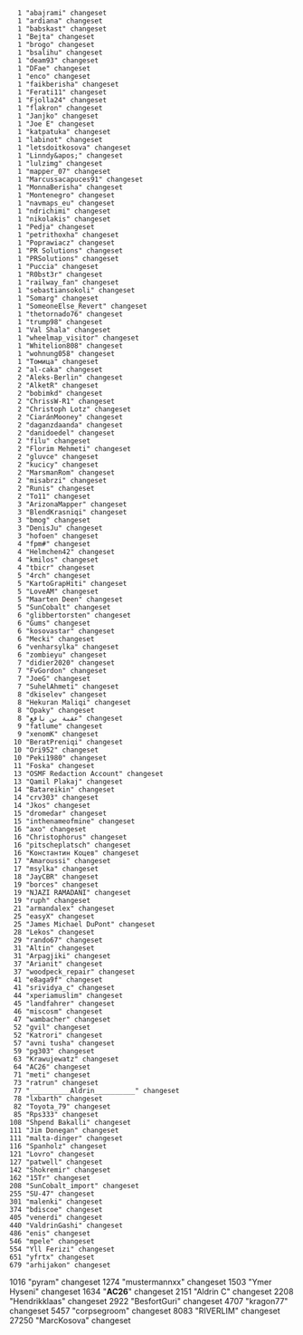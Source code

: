       1 "abajrami" changeset
      1 "ardiana" changeset
      1 "babskast" changeset
      1 "Bejta" changeset
      1 "brogo" changeset
      1 "bsalihu" changeset
      1 "deam93" changeset
      1 "DFae" changeset
      1 "enco" changeset
      1 "faikberisha" changeset
      1 "Ferati11" changeset
      1 "Fjolla24" changeset
      1 "flakron" changeset
      1 "Janjko" changeset
      1 "Joe E" changeset
      1 "katpatuka" changeset
      1 "labinot" changeset
      1 "letsdoitkosova" changeset
      1 "Linndy&apos;" changeset
      1 "lulzimg" changeset
      1 "mapper_07" changeset
      1 "Marcussacapuces91" changeset
      1 "MonnaBerisha" changeset
      1 "Montenegro" changeset
      1 "navmaps_eu" changeset
      1 "ndrichimi" changeset
      1 "nikolakis" changeset
      1 "Pedja" changeset
      1 "petrithoxha" changeset
      1 "Poprawiacz" changeset
      1 "PR Solutions" changeset
      1 "PRSolutions" changeset
      1 "Puccia" changeset
      1 "R0bst3r" changeset
      1 "railway_fan" changeset
      1 "sebastiansokoli" changeset
      1 "Somarg" changeset
      1 "SomeoneElse_Revert" changeset
      1 "thetornado76" changeset
      1 "trump98" changeset
      1 "Val Shala" changeset
      1 "wheelmap_visitor" changeset
      1 "Whitelion808" changeset
      1 "wohnung058" changeset
      1 "Томица" changeset
      2 "al-caka" changeset
      2 "Aleks-Berlin" changeset
      2 "AlketR" changeset
      2 "bobimkd" changeset
      2 "ChrissW-R1" changeset
      2 "Christoph Lotz" changeset
      2 "CiaránMooney" changeset
      2 "daganzdaanda" changeset
      2 "danidoedel" changeset
      2 "filu" changeset
      2 "Florim Mehmeti" changeset
      2 "gluvce" changeset
      2 "kucicy" changeset
      2 "MarsmanRom" changeset
      2 "misabrzi" changeset
      2 "Runis" changeset
      2 "To11" changeset
      3 "ArizonaMapper" changeset
      3 "BlendKrasniqi" changeset
      3 "bmog" changeset
      3 "DenisJu" changeset
      3 "hofoen" changeset
      4 "fpm#" changeset
      4 "Helmchen42" changeset
      4 "kmilos" changeset
      4 "tbicr" changeset
      5 "4rch" changeset
      5 "KartoGrapHiti" changeset
      5 "LoveAM" changeset
      5 "Maarten Deen" changeset
      5 "SunCobalt" changeset
      6 "glibbertorsten" changeset
      6 "Gums" changeset
      6 "kosovastar" changeset
      6 "Mecki" changeset
      6 "venharsylka" changeset
      6 "zombieyu" changeset
      7 "didier2020" changeset
      7 "FvGordon" changeset
      7 "JoeG" changeset
      7 "SuhelAhmeti" changeset
      8 "dkiselev" changeset
      8 "Hekuran Maliqi" changeset
      8 "Opaky" changeset
      8 "عقبة بن نافع" changeset
      9 "fatlume" changeset
      9 "xenomK" changeset
     10 "BeratPreniqi" changeset
     10 "Ori952" changeset
     10 "Peki1980" changeset
     11 "Foska" changeset
     13 "OSMF Redaction Account" changeset
     13 "Qamil Plakaj" changeset
     14 "Batareikin" changeset
     14 "crv303" changeset
     14 "Jkos" changeset
     15 "dromedar" changeset
     15 "inthenameofmine" changeset
     16 "axo" changeset
     16 "Christophorus" changeset
     16 "pitscheplatsch" changeset
     16 "Константин Коцев" changeset
     17 "Amaroussi" changeset
     17 "msylka" changeset
     18 "JayCBR" changeset
     19 "borces" changeset
     19 "NJAZI RAMADANI" changeset
     19 "ruph" changeset
     21 "armandalex" changeset
     25 "easyX" changeset
     25 "James Michael DuPont" changeset
     28 "Lekos" changeset
     29 "rando67" changeset
     31 "Altin" changeset
     31 "Arpagjiki" changeset
     37 "Arianit" changeset
     37 "woodpeck_repair" changeset
     41 "e8aga9f" changeset
     41 "srividya_c" changeset
     44 "xperiamuslim" changeset
     45 "landfahrer" changeset
     46 "miscosm" changeset
     47 "wambacher" changeset
     52 "gvil" changeset
     52 "Katrori" changeset
     57 "avni tusha" changeset
     59 "pg303" changeset
     63 "Krawujewatz" changeset
     64 "AC26" changeset
     71 "meti" changeset
     73 "ratrun" changeset
     77 "__________Aldrin__________" changeset
     78 "lxbarth" changeset
     82 "Toyota_79" changeset
     85 "Rps333" changeset
    108 "Shpend Bakalli" changeset
    111 "Jim Donegan" changeset
    111 "malta-dinger" changeset
    116 "Spanholz" changeset
    121 "Lovro" changeset
    127 "patwell" changeset
    142 "Shokremir" changeset
    162 "15Tr" changeset
    208 "SunCobalt_import" changeset
    255 "SU-47" changeset
    301 "malenki" changeset
    374 "bdiscoe" changeset
    405 "venerdi" changeset
    440 "ValdrinGashi" changeset
    486 "enis" changeset
    546 "mpele" changeset
    554 "Yll Ferizi" changeset
    651 "yfrtx" changeset
    679 "arhijakon" changeset
   1016 "pyram" changeset
   1274 "mustermannxx" changeset
   1503 "Ymer Hyseni" changeset
   1634 "__________AC26__________" changeset
   2151 "Aldrin   C" changeset
   2208 "Hendrikklaas" changeset
   2922 "BesfortGuri" changeset
   4707 "kragon77" changeset
   5457 "corpsegroom" changeset
   8083 "RIVERLIM" changeset
  27250 "MarcKosova" changeset
